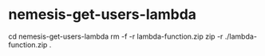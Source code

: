 # nemesis-get-users-lambda

cd nemesis-get-users-lambda
rm -f -r lambda-function.zip
zip -r ./lambda-function.zip .